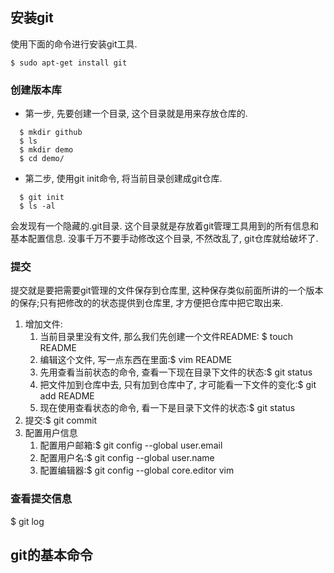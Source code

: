 ## 安装git
使用下面的命令进行安装git工具.

    $ sudo apt-get install git
    
### 创建版本库

* 第一步, 先要创建一个目录, 这个目录就是用来存放仓库的.
```shell
  $ mkdir github  
  $ ls  
  $ mkdir demo  
  $ cd demo/
```
* 第二步, 使用git init命令, 将当前目录创建成git仓库.
```shell
  $ git init
  $ ls -al
```
会发现有一个隐藏的.git目录. 这个目录就是存放着git管理工具用到的所有信息和基本配置信息. 没事千万不要手动修改这个目录, 不然改乱了, git仓库就给破坏了.
### 提交
提交就是要把需要git管理的文件保存到仓库里, 这种保存类似前面所讲的一个版本的保存;只有把修改的的状态提供到仓库里, 才方便把仓库中把它取出来.

  1. 增加文件:
     1. 当前目录里没有文件, 那么我们先创建一个文件README: $ touch README
     2. 编辑这个文件, 写一点东西在里面:$ vim README
     3. 先用查看当前状态的命令, 查看一下现在目录下文件的状态:$ git status
     4. 把文件加到仓库中去, 只有加到仓库中了, 才可能看一下文件的变化:$ git add README
     5. 现在使用查看状态的命令, 看一下是目录下文件的状态:$ git status 
  2. 提交:$ git commit
  3. 配置用户信息
     1. 配置用户邮箱:$ git config --global user.email
     2. 配置用户名:$ git config --global user.name
     3. 配置编辑器:$ git config --global core.editor vim
### 查看提交信息
  $ git log
## git的基本命令
  
  
  
  
  
